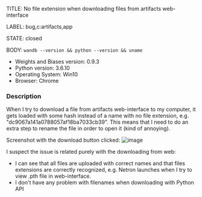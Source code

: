 TITLE:
No file extension when downloading files from artifacts web-interface

LABEL:
bug,c:artifacts,app

STATE:
closed

BODY:
`wandb --version && python --version && uname`

* Weights and Biases version: 0.9.3
* Python version: 3.6.10
* Operating System: Win10 
* Browser: Chrome

### Description

When I try to download a file from artifacts web-interface to my computer, it gets loaded with some hash instead of a name with no file extension, e.g. "dc9067a141a0788057af18ba7033cb39". 
This means that I need to do an extra step to rename the file in order to open it (kind of annoying).

Screenshot with the download button clicked:
![image](https://user-images.githubusercontent.com/6837635/88136551-7611fa00-cc24-11ea-95e9-a2f53a7688fa.png)

I suspect the issue is related purely with the downloading from web:
* I can see that all files are uploaded with correct names and that files extensions are correctly recognized, e.g. Netron launches when I try to view .pth file in web-interface.
* I don't have any problem with filenames when downloading with Python API


